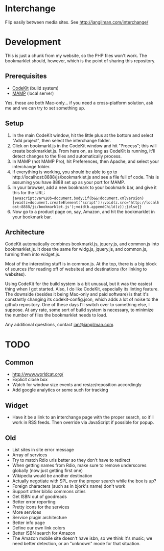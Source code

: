 # Interchange

Flip easily between media sites. See http://iangilman.com/interchange/

# Development

This is just a chunk from my website, so the PHP files won't work. The bookmarklet should, however, which is the point of sharing this repository.

## Prerequisites

* [CodeKit](http://incident57.com/codekit/) (build system)
* [MAMP](http://mamp.info/) (local server)

Yes, those are both Mac-only... if you need a cross-platform solution, ask me and we can try to set something up.

## Setup

1. In the main CodeKit window, hit the little plus at the bottom and select "Add project", then select the interchange folder.
1. Click on bookmarkl.js in the CodeKit window and hit "Process"; this will create bookmarklet.js. From here on, as long as CodeKit is running, it'll detect changes to the files and automatically process.
1. In MAMP (not MAMP Pro), hit Preferences, then Apache, and select your interchange folder.
1. If everything is working, you should be able to go to http://localhost:8888/js/bookmarklet.js and see a file full of code. This is assuming you have 8888 set up as your port for MAMP.
1. In your browser, add a new bookmark to your bookmark bar, and give it this for the URL: `javascript:var%20b=document.body;if(b&&!document.xmlVersion){void(z=document.createElement('script'));void(z.src='http://localhost:8888/js/bookmarklet.js');void(b.appendChild(z));}else{}`
1. Now go to a product page on, say, Amazon, and hit the bookmarklet in your bookmark bar.

## Architecture

CodeKit automatically combines bookmarkl.js, jquery.js, and common.js into bookmarklet.js. It does the same for widg.js, jquery.js, and common.js, turning them into widget.js.

Most of the interesting stuff is in common.js. At the top, there is a big block of sources (for reading off of websites) and destinations (for linking to websites).

Using CodeKit for the build system is a bit unusual, but it was the easiest thing when I got started. Also, I do like CodeKit, especially its linting feature. The downside (besides it being Mac-only and paid software) is that it's constantly changing its codekit-config.json, which adds a lot of noise to the github repository. One of these days I'll switch over to something else, I suppose. At any rate, some sort of build system is necessary, to minimize the number of files the bookmarklet needs to load.

Any additional questions, contact ian@iangilman.com.

# TODO

## Common

* http://www.worldcat.org/
* Explicit close box
* Watch for window size events and resize/reposition accordingly
* Add google analytics or some such for tracking

## Widget

* Have it be a link to an interchange page with the proper search, so it'll work in RSS feeds. Then override via JavaScript if possible for popup.

## Old

* List sites in site error message
* Array of services
* Try to match Rdio urls better so they don't have to redirect
* When getting names from Rdio, make sure to remove underscores globally (now just getting first one)
* Wikipedia would be another destination
* Actually negotiate with SPL over the proper search while the box is up?
* Foreign characters (such as in bjork's name) don't work
* Support other biblio commons cities
* Get ISBN out of goodreads
* Better error reporting
* Pretty icons for the services
* More services
* Service plugin architecture 
* Better info page
* Define our own link colors
* Better ISBN search for Amazon
* The Amazon mobile site doesn't have isbn, so we think it's music; we need better detection,
    or an "unknown" mode for that situation.
